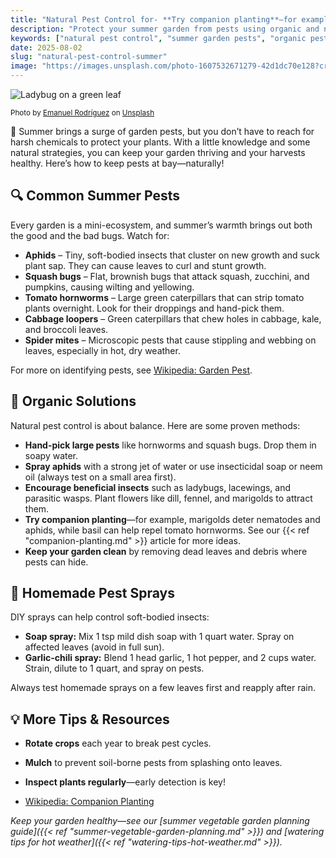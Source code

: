 ```yaml
---
title: "Natural Pest Control for- **Try companion planting**—for example, marigolds deter nematodes and aphids, while basil can help repel tomato hornworms. See our [companion planting]({{< ref "companion-planting.md" >}}) article for more ideas.Summer Gardens"
description: "Protect your summer garden from pests using organic and natural methods. Learn to identify common bugs and keep your vegetables safe without chemicals."
keywords: ["natural pest control", "summer garden pests", "organic pest solutions", "keep bugs off vegetables"]
date: 2025-08-02
slug: "natural-pest-control-summer"
image: "https://images.unsplash.com/photo-1607532671279-42d1dc70e128?crop=entropy&cs=tinysrgb&fit=max&fm=jpg&ixid=M3w3ODY1NzN8MHwxfHNlYXJjaHwxfHxsYWR5YnVnJTIwZ3JlZW4lMjBsZWFmJTIwbWFjcm98ZW58MHwwfHx8MTc1NDE2NTgzM3ww&ixlib=rb-4.1.0&q=80&w=1080&w=1200"
---
```



![Ladybug on a green leaf](https://images.unsplash.com/photo-1607532671279-42d1dc70e128?crop=entropy&cs=tinysrgb&fit=max&fm=jpg&ixid=M3w3ODY1NzN8MHwxfHNlYXJjaHwxfHxsYWR5YnVnJTIwZ3JlZW4lMjBsZWFmJTIwbWFjcm98ZW58MHwwfHx8MTc1NDE2NTgzM3ww&ixlib=rb-4.1.0&q=80&w=1080&w=1200)

<sub>Photo by [Emanuel Rodríguez](https://unsplash.com/@eera5607) on [Unsplash](https://unsplash.com/photos/red-and-black-ladybug-on-green-leaf-in-close-up-photography-during-daytime-Uv1ZQxMbdYg)</sub>


<span class="emoji">🐞</span> Summer brings a surge of garden pests, but you don’t have to reach for harsh chemicals to protect your plants. With a little knowledge and some natural strategies, you can keep your garden thriving and your harvests healthy. Here’s how to keep pests at bay—naturally!

## <span class="emoji">🔍</span> Common Summer Pests

Every garden is a mini-ecosystem, and summer’s warmth brings out both the good and the bad bugs. Watch for:

- **Aphids** – Tiny, soft-bodied insects that cluster on new growth and suck plant sap. They can cause leaves to curl and stunt growth.
- **Squash bugs** – Flat, brownish bugs that attack squash, zucchini, and pumpkins, causing wilting and yellowing.
- **Tomato hornworms** – Large green caterpillars that can strip tomato plants overnight. Look for their droppings and hand-pick them.
- **Cabbage loopers** – Green caterpillars that chew holes in cabbage, kale, and broccoli leaves.
- **Spider mites** – Microscopic pests that cause stippling and webbing on leaves, especially in hot, dry weather.

For more on identifying pests, see [Wikipedia: Garden Pest](https://en.wikipedia.org/wiki/Garden_pest).

## <span class="emoji">🌿</span> Organic Solutions

Natural pest control is about balance. Here are some proven methods:

- **Hand-pick large pests** like hornworms and squash bugs. Drop them in soapy water.
- **Spray aphids** with a strong jet of water or use insecticidal soap or neem oil (always test on a small area first).
- **Encourage beneficial insects** such as ladybugs, lacewings, and parasitic wasps. Plant flowers like dill, fennel, and marigolds to attract them.
- **Try companion planting**—for example, marigolds deter nematodes and aphids, while basil can help repel tomato hornworms. See our {{< ref "companion-planting.md" >}} article for more ideas.
- **Keep your garden clean** by removing dead leaves and debris where pests can hide.

## <span class="emoji">🧪</span> Homemade Pest Sprays

DIY sprays can help control soft-bodied insects:

- **Soap spray:** Mix 1 tsp mild dish soap with 1 quart water. Spray on affected leaves (avoid in full sun).
- **Garlic-chili spray:** Blend 1 head garlic, 1 hot pepper, and 2 cups water. Strain, dilute to 1 quart, and spray on pests.

Always test homemade sprays on a few leaves first and reapply after rain.

## <span class="emoji">💡</span> More Tips & Resources

- **Rotate crops** each year to break pest cycles.
- **Mulch** to prevent soil-borne pests from splashing onto leaves.
- **Inspect plants regularly**—early detection is key!

- [Wikipedia: Companion Planting](https://en.wikipedia.org/wiki/Companion_planting)

*Keep your garden healthy—see our [summer vegetable garden planning guide]({{< ref "summer-vegetable-garden-planning.md" >}}) and [watering tips for hot weather]({{< ref "watering-tips-hot-weather.md" >}}).*
